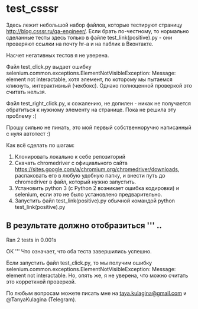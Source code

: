 # test_csssr

Здесь лежит небольшой набор файлов, которые тестируют страницу http://blog.csssr.ru/qa-engineer/.
Если брать по-честному, то нормально сделанные тесты здесь только в файле test_link(positive).py - они проверяют ссылки на почту hr-a и на паблик в Вконтакте. 

Насчет негативных тестов я не уверена.

Файл test_click.py выдает ошибку selenium.common.exceptions.ElementNotVisibleException: Message: element not interactable, хотя элемент,
по которому мы пытаемся кликнуть, интерактивный (чекбокс). Однако полноценной проверкой это считать нельзя.

Файл test_right_click.py, к сожалению, не допилен - никак не получается обратиться к нужному элементу на странице. Пока не решила эту проблему :(

Прошу сильно не пинать, это мой первый собственноручно написанный с нуля автотест :)

Как всё сделать по шагам:

1) Клонировать локально к себе репозиторий
2) Скачать chromedriver c официального сайта https://sites.google.com/a/chromium.org/chromedriver/downloads, распаковать его в любую удобную папку, и внести путь до chromedriver в файл, который нужно запустить.
3) Установить python 3 (с Python 2 возникает ошибка кодировки) и selenium, если это не было установлено предварительно.
4) Запустить файл test_link(positive).py обычной командой python test_link(positive).py

В результате должно отобразиться
'''
..
----------------------------------------------------------------------
Ran 2 tests in 0.001s

OK
'''
Что означает, что оба теста завершились успешно.

Если запустить файл test_click.py, то мы получим ошибку selenium.common.exceptions.ElementNotVisibleException: Message: element not interactable. Но, опять же, я не уверена, что можно считать это корреткной проверкой. 

По любым вопросам можете писать мне на taya.kulagina@gmail.com и @TanyaKulagina (Telegram).




